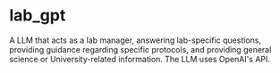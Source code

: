 # lab_gpt
A LLM that acts as a lab manager, answering lab-specific questions, providing guidance regarding specific protocols, and providing general science or University-related information. The LLM uses OpenAI's API.
